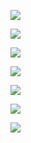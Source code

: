 ![](C:\Users\Wook\AppData\Roaming\marktext\images\2022-07-25-02-45-42-image.png)

![](C:\Users\Wook\AppData\Roaming\marktext\images\2022-07-25-02-46-08-image.png)

![](C:\Users\Wook\AppData\Roaming\marktext\images\2022-07-25-02-46-44-image.png)

![](C:\Users\Wook\AppData\Roaming\marktext\images\2022-07-25-02-48-00-image.png)

![](C:\Users\Wook\AppData\Roaming\marktext\images\2022-07-25-02-48-26-image.png)

![](C:\Users\Wook\AppData\Roaming\marktext\images\2022-07-25-02-49-26-image.png)

![](C:\Users\Wook\AppData\Roaming\marktext\images\2022-07-25-02-49-31-image.png)
